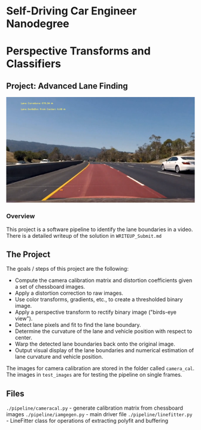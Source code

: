 # Self-Driving Car Engineer Nanodegree
# Perspective Transforms and Classifiers
## Project: Advanced Lane Finding

[![Video of the trained solution](./output_images/FinalScreenshot.png)](https://www.youtube.com/watch?v=KcGjQF8pR6Y)

### Overview

This project is a software pipeline to identify the lane boundaries in a video. There is a detailed writeup of the solution in `WRITEUP_Submit.md`

The Project
---

The goals / steps of this project are the following:

* Compute the camera calibration matrix and distortion coefficients given a set of chessboard images.
* Apply a distortion correction to raw images.
* Use color transforms, gradients, etc., to create a thresholded binary image.
* Apply a perspective transform to rectify binary image ("birds-eye view").
* Detect lane pixels and fit to find the lane boundary.
* Determine the curvature of the lane and vehicle position with respect to center.
* Warp the detected lane boundaries back onto the original image.
* Output visual display of the lane boundaries and numerical estimation of lane curvature and vehicle position.



The images for camera calibration are stored in the folder called `camera_cal`.  The images in `test_images` are for testing the pipeline on single frames.

Files
---
`./pipeline/cameracal.py` - generate calibration matrix from chessboard images
`./pipeline/iamgegen.py` - main driver file
`./pipeline/linefitter.py` - LineFitter class for operations of extracting polyfit and buffering
